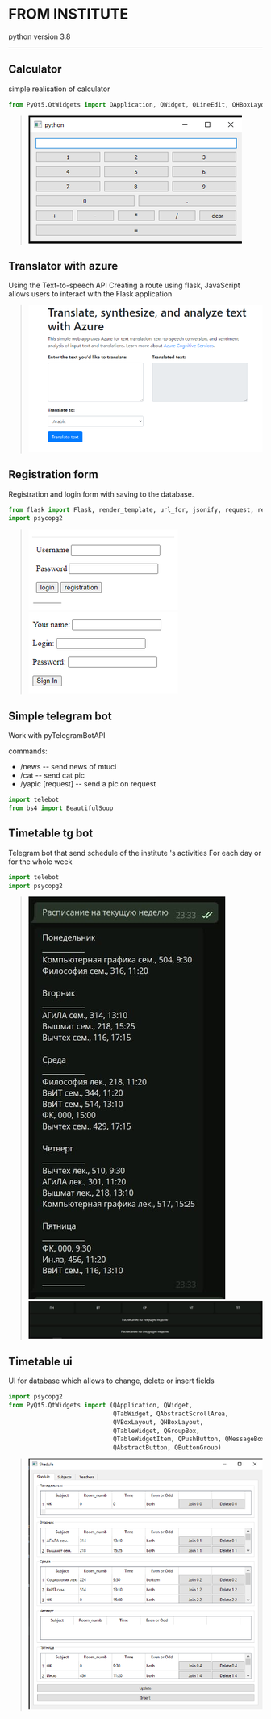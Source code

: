 # FROM INSTITUTE
python version 3.8
___

## Calculator
simple realisation of calculator
```py
from PyQt5.QtWidgets import QApplication, QWidget, QLineEdit, QHBoxLayout, QVBoxLayout, QPushButton
```
> ![Image](https://github.com/zuzuka28/mtuci_prog/raw/main/doc/calc.png)

## Translator with azure
Using the Text-to-speech API
Creating a route using flask, JavaScript  allows users to interact with the Flask application
> ![Image](https://github.com/zuzuka28/mtuci_prog/raw/main/doc/withazure.png)


## Registration form
Registration and login form with saving to the database. 
```py
from flask import Flask, render_template, url_for, jsonify, request, redirect
import psycopg2
```
> ![Image](https://github.com/zuzuka28/mtuci_prog/raw/main/doc/regform0.png)
> ![Image](https://github.com/zuzuka28/mtuci_prog/raw/main/doc/regform1.png)

## Simple telegram bot
Work with pyTelegramBotAPI

commands:
* /news -- send news of mtuci
* /cat -- send cat pic
* /yapic [request] -- send a pic on request
```py
import telebot
from bs4 import BeautifulSoup
```

## Timetable tg bot
Telegram bot that send schedule of the institute 's activities
For each day or for the whole week
```py
import telebot
import psycopg2
```
> ![Image](https://github.com/zuzuka28/mtuci_prog/raw/main/doc/tgbottimetable.png)
> ![Image](https://github.com/zuzuka28/mtuci_prog/raw/main/doc/tgbottimetable1.png)

## Timetable ui
UI for database which allows to change, delete or insert fields
```py
import psycopg2
from PyQt5.QtWidgets import (QApplication, QWidget,
                             QTabWidget, QAbstractScrollArea,
                             QVBoxLayout, QHBoxLayout,
                             QTableWidget, QGroupBox,
                             QTableWidgetItem, QPushButton, QMessageBox,
                             QAbstractButton, QButtonGroup)
```
> ![Image](https://github.com/zuzuka28/mtuci_prog/raw/main/doc/timetableui.png)

